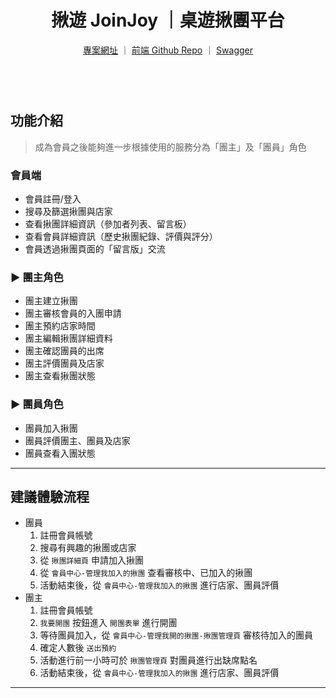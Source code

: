 

<h1 align="center">揪遊 JoinJoy ｜桌遊揪團平台</h1>

<div align="center" style="margin-bottom:24px">
  <a href="https://join-joy-demo.vercel.app/">專案網址</a> ｜
  <a href="https://github.com/star82620/join-joy">前端 Github Repo</a> ｜
  <a href="https://2be5-4-224-16-99.ngrok-free.app/swagger">Swagger</a>
</div>

<p>
</p>

<br>
<br>



## 功能介紹

> 成為會員之後能夠進一步根據使用的服務分為「團主」及「團員」角色

### 會員端

- 會員註冊/登入
- 搜尋及篩選揪團與店家
- 查看揪團詳細資訊（參加者列表、留言板）
- 查看會員詳細資訊（歷史揪團紀錄、評價與評分）
- 會員透過揪團頁面的「留言版」交流

### ► 團主角色

- 團主建立揪團
- 團主審核會員的入團申請
- 團主預約店家時間
- 團主編輯揪團詳細資料
- 團主確認團員的出席
- 團主評價團員及店家
- 團主查看揪團狀態

### ► 團員角色

- 團員加入揪團
- 團員評價團主、團員及店家
- 團員查看入團狀態

---

## 建議體驗流程

- 團員
  1. 註冊會員帳號
  2. 搜尋有興趣的揪團或店家
  3. 從 `揪團詳細頁` 申請加入揪團
  4. 從 `會員中心-管理我加入的揪團` 查看審核中、已加入的揪團
  5. 活動結束後，從 `會員中心-管理我加入的揪團` 進行店家、團員評價
- 團主
  1. 註冊會員帳號
  2. `我要開團` 按鈕進入 `開團表單` 進行開團
  3. 等待團員加入，從 `會員中心-管理我開的揪團-揪團管理頁` 審核待加入的團員
  4. 確定人數後 `送出預約`
  5. 活動進行前一小時可於 `揪團管理頁` 對團員進行出缺席點名
  6. 活動結束後，從 `會員中心-管理我加入的揪團` 進行店家、團員評價

---
